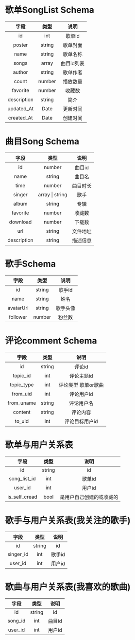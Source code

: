# 歌单SongList Schema
| 字段 | 类型 | 说明 | 
|:----:|:---:|:----:|
| id | int | 歌单id |
| poster | string | 歌单封面 |
| name | string | 歌单名称 |
| songs | array | 曲目id列表 |
| author | string | 歌单作者 |
| count | number | 播放数量 |
| favorite | number | 收藏数 |
| description | string | 简介 |
| updated_At | Date | 更新时间 |
| created_At | Date | 创建时间 |

# 曲目Song Schema
| 字段 | 类型 | 说明 |
|:----:|:----:|:-----:|
| id | number | 曲目id |
| name | string | 曲目名 |
| time | number | 曲目时长 |
| singer | array \| string | 歌手 |
| album | string | 专辑 |
| favorite | number | 收藏数 |
| download | number | 下载数 |
| url      | string | 文件地址 |
| description | string | 描述信息 | 

# 歌手Schema
| 字段 | 类型 | 说明 |
|:----:|:----:|:----:|
| id | string | 歌手id |
| name | string | 姓名 | 
| avatarUrl | string | 歌手头像 |
| follower | number | 粉丝数 |

# 评论comment Schema
| 字段 | 类型 | 说明 |
|:----:|:----:|:----:|
| id | string | 评论id |
| topic_id | int | 评论主题id |
| topic_type | int | 评论类型 歌单or歌曲 |
| from_uid | int | 评论用户id |
| from_uname | string | 评论用户名 | 
| content | string | 评论内容 |
| to_uid | int | 评论目标用户id |

# 歌单与用户关系表
| 字段 | 类型 | 说明 |
|:----:|:----:|:----:|
| id | string | id |
| song_list_id | int | 歌单id |
| user_id | int | 用户id |
| is_self_cread | bool | 是用户自己创建的或收藏的 |

# 歌手与用户关系表(我关注的歌手)
| 字段 | 类型 | 说明 |
|:----:|:----:|:----:|
| id | string | id |
| singer_id | int | 歌手id |
| user_id | int | 用户id |

# 歌曲与用户关系表(我喜欢的歌曲)
| 字段 | 类型 | 说明 |
|:----:|:----:|:----:|
| id | string | id |
| song_id | int | 曲目id |
| user_id | int | 用户id |




